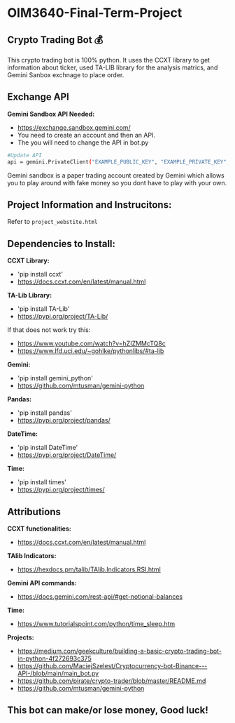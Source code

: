 # OIM3640-Final-Term-Project

## Crypto Trading Bot 💰

This crypto trading bot is 100% python. It uses the CCXT library to get information about ticker, used TA-LIB library for the analysis matrics, and Gemini Sanbox exchnage to place order. 

## Exchange API
**Gemini Sandbox API Needed:**
- https://exchange.sandbox.gemini.com/
- You need to create an account and then an API.
- The you will need to change the API in bot.py

```bash
#Update API
api = gemini.PrivateClient("EXAMPLE_PUBLIC_KEY", "EXAMPLE_PRIVATE_KEY", sandbox=True)
```

Gemini sandbox is a paper trading account created by Gemini which allows you to play around with fake money so you dont have to play with your own.

## Project Information and Instrucitons:
Refer to `project_webstite.html`

## Dependencies to Install:

**CCXT Library:**
- 'pip install ccxt'
- https://docs.ccxt.com/en/latest/manual.html

**TA-Lib Library:**
- 'pip install TA-Lib'
- https://pypi.org/project/TA-Lib/

If that does not work try this:
- https://www.youtube.com/watch?v=hZIZMMcTQ8c
- https://www.lfd.uci.edu/~gohlke/pythonlibs/#ta-lib

**Gemini:**
- 'pip install gemini_python'
- https://github.com/mtusman/gemini-python

**Pandas:**
- 'pip install pandas'
- https://pypi.org/project/pandas/

**DateTime:**
- 'pip install DateTime'
- https://pypi.org/project/DateTime/

**Time:**
- 'pip install times'
- https://pypi.org/project/times/

## Attributions
**CCXT functionalities:**
- https://docs.ccxt.com/en/latest/manual.html

**TAlib Indicators:**
- https://hexdocs.pm/talib/TAlib.Indicators.RSI.html

**Gemini API commands:**
- https://docs.gemini.com/rest-api/#get-notional-balances

**Time:**
- https://www.tutorialspoint.com/python/time_sleep.htm

**Projects:**
- https://medium.com/geekculture/building-a-basic-crypto-trading-bot-in-python-4f272693c375
- https://github.com/MaciejSzelest/Cryptocurrency-bot-Binance---API-/blob/main/main_bot.py
- https://github.com/pirate/crypto-trader/blob/master/README.md
- https://github.com/mtusman/gemini-python

## This bot can make/or lose money, Good luck!
